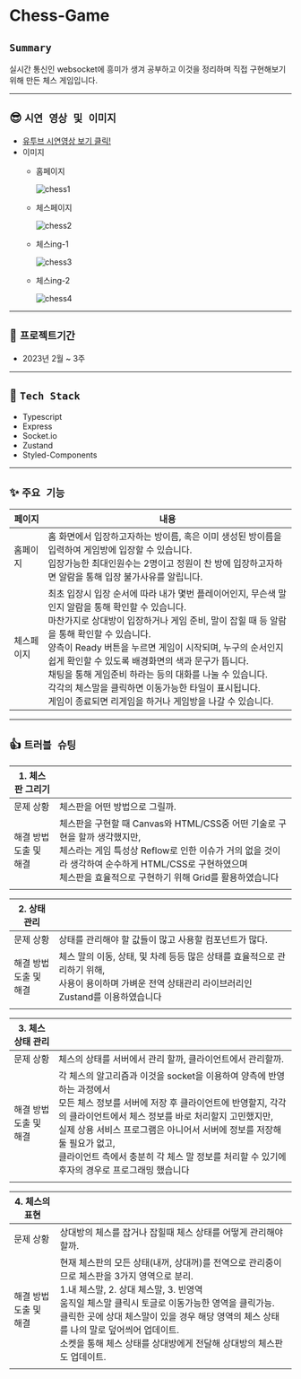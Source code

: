 # Chess-Game

## **`Summary`**

실시간 통신인 websocket에 흥미가 생겨 공부하고 이것을 정리하며 직접 구현해보기 위해 만든 체스 게임입니다.

----

## 😎 **`시연 영상 및 이미지`**

- [유투브 시연영상 보기 클릭!](https://youtu.be/x_SK8mrKBl4)
- 이미지
  - 홈페이지

    ![chess1](https://github.com/99-Moa/99-MOA-F/assets/105584331/6d98b6ca-7b4e-4813-8577-7d0bd1ca4008)

  - 체스페이지
  
    ![chess2](https://github.com/99-Moa/99-MOA-F/assets/105584331/bf57aad4-8b6b-4cd9-91b0-a801c4f989bd)

  - 체스ing-1
  
    ![chess3](https://github.com/99-Moa/99-MOA-F/assets/105584331/cef26259-92ad-4ac6-b959-6195f9150993)

  - 체스ing-2
  
    ![chess4](https://github.com/99-Moa/99-MOA-F/assets/105584331/0a56794d-8342-49ea-9492-50f73263f5a4)

----

## 📅  **`프로젝트기간`**

- 2023년 2월 ~ 3주

----
## 🔨 **`Tech Stack`**

- Typescript
- Express
- Socket.io
- Zustand
- Styled-Components

----
## ✨ **`주요 기능`**

|페이지|내용|
|---|---|
|홈페이지|홈 화면에서 입장하고자하는 방이름, 혹은 이미 생성된 방이름을 입력하여 게임방에 입장할 수 있습니다.<br>입장가능한 최대인원수는 2명이고 정원이 찬 방에 입장하고자하면 알람을 통해 입장 불가사유를 알립니다.<br>|
|체스페이지|최초 입장시 입장 순서에 따라 내가 몇번 플레이어인지, 무슨색 말인지 알람을 통해 확인할 수 있습니다.<br>마찬가지로 상대방이 입장하거나 게임 준비, 말이 잡힐 때 등 알람을 통해 확인할 수 있습니다.<br>양측이 Ready 버튼을 누르면 게임이 시작되며, 누구의 순서인지 쉽게 확인할 수 있도록 배경화면의 색과 문구가 뜹니다.<br>채팅을 통해 게임준비 하라는 등의 대화를 나눌 수 있습니다.<br>각각의 체스말을 클릭하면 이동가능한 타일이 표시됩니다.<br>게임이 종료되면 리게임을 하거나 게임방을 나갈 수 있습니다.|

----

## 👍 **`트러블 슈팅`**

|1. 체스 판 그리기||
|---|---|
|문제 상황|체스판을 어떤 방법으로 그릴까.|
|해결 방법<br>도출 및<br>해결|체스판을 구현할 때 Canvas와 HTML/CSS중 어떤 기술로 구현을 할까 생각했지만,<br> 체스라는 게임 특성상 Reflow로 인한 이슈가 거의 없을 것이라 생각하여 순수하게 HTML/CSS로 구현하였으며<br> 체스판을 효율적으로 구현하기 위해 Grid를 활용하였습니다|
|||

|2. 상태 관리||
|---|---|
|문제 상황|상태를 관리해야 할 값들이 많고 사용할 컴포넌트가 많다.|
|해결 방법<br>도출 및<br>해결|체스 말의 이동, 상태, 및 차례 등등 많은 상태를 효율적으로 관리하기 위해,<br> 사용이 용이하며 가벼운 전역 상태관리 라이브러리인 Zustand를 이용하였습니다|
|||

|3. 체스 상태 관리||
|---|---|
|문제 상황|체스의 상태를 서버에서 관리 할까, 클라이언트에서 관리할까.|
|해결 방법<br>도출 및<br>해결|각 체스의 알고리즘과 이것을 socket을 이용하여 양측에 반영하는 과정에서<br> 모든 체스 정보를 서버에 저장 후 클라이언트에 반영할지, 각각의 클라이언트에서 체스 정보를 바로 처리할지 고민했지만,<br> 실제 상용 서비스 프로그램은 아니어서 서버에 정보를 저장해 둘 필요가 없고,<br> 클라이언트 측에서 충분히 각 체스 말 정보를 처리할 수 있기에 후자의 경우로 프로그래밍 했습니다|
|||

|4. 체스의 표현||
|---|---|
|문제 상황|상대방의 체스를 잡거나 잡힐때 체스 상태를 어떻게 관리해야할까.|
|해결 방법<br>도출 및<br>해결|현재 체스판의 모든 상태(내꺼, 상대꺼)를 전역으로 관리중이므로 체스판을 3가지 영역으로 분리.<br>1.내 체스말, 2. 상대 체스말, 3. 빈영역<br> 움직일 체스말 클릭시 토글로 이동가능한 영역을 클릭가능.<br>클릭한 곳에 상대 체스말이 있을 경우 해당 영역의 체스 상태를 나의 말로 덮어씌어 업데이트.<br>소켓을 통해 체스 상태를 상대방에게 전달해 상대방의 체스판도 업데이트.|
|||
